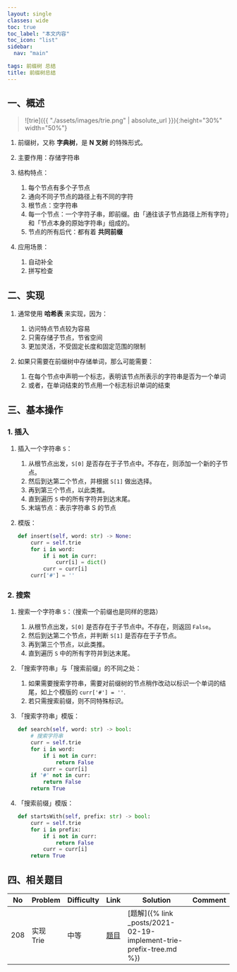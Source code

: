 ```yaml
---
layout: single
classes: wide
toc: true
toc_label: "本文内容"
toc_icon: "list"
sidebar:
  nav: "main"

tags: 前缀树 总结
title: 前缀树总结
---
```


## 一、概述

> ![trie]({{ "./assets/images/trie.png" | absolute_url }}){:height="30%" width="50%"}

1. 前缀树，又称 **字典树**，是 **N 叉树** 的特殊形式。

2. 主要作用：存储字符串

3. 结构特点：
   1. 每个节点有多个子节点
   2. 通向不同子节点的路径上有不同的字符
   3. 根节点：空字符串
   4. 每一个节点：一个字符子串，即前缀。由「通往该子节点路径上所有字符」和「节点本身的原始字符串」组成的。
   5. 节点的所有后代：都有着 **共同前缀**

4. 应用场景：
   1. 自动补全
   2. 拼写检查


## 二、实现

1. 通常使用 **哈希表** 来实现，因为：
   1. 访问特点节点较为容易
   2. 只需存储子节点，节省空间
   3. 更加灵活，不受固定长度和固定范围的限制

2. 如果只需要在前缀树中存储单词，那么可能需要：
   1. 在每个节点中声明一个标志，表明该节点所表示的字符串是否为一个单词
   2. 或者，在单词结束的节点用一个标志标识单词的结束


## 三、基本操作

### 1. 插入

1. 插入一个字符串 `S`：
   1. 从根节点出发，`S[0]` 是否存在于子节点中。不存在，则添加一个新的子节点。
   2. 然后到达第二个节点，并根据 `S[1]` 做出选择。 
   3. 再到第三个节点，以此类推。 
   4. 直到遍历 `S` 中的所有字符并到达末尾。 
   5. 末端节点：表示字符串 S 的节点

2. 模版：
    ```python
    def insert(self, word: str) -> None:
        curr = self.trie
        for i in word:
            if i not in curr:
                curr[i] = dict()
            curr = curr[i]
        curr['#'] = ''
    ```

### 2. 搜索

1. 搜索一个字符串 `S`：（搜索一个前缀也是同样的思路）
   1. 从根节点出发，`S[0]` 是否存在于子节点中。不存在，则返回 `False`。
   2. 然后到达第二个节点，并判断 `S[1]` 是否存在于子节点。 
   3. 再到第三个节点，以此类推。 
   4. 直到遍历 `S` 中的所有字符并到达末尾。 

2. 「搜索字符串」与「搜索前缀」的不同之处：
   1. 如果需要搜索字符串，需要对前缀树的节点稍作改动以标识一个单词的结尾，如上个模版的 `curr['#'] = ''`.
   2. 若只需搜索前缀，则不同特殊标识。

3. 「搜索字符串」模版：
    ```python
    def search(self, word: str) -> bool:
        # 搜索字符串
        curr = self.trie
        for i in word:
            if i not in curr:
                return False
            curr = curr[i]
        if '#' not in curr:
            return False
        return True
    ```

4. 「搜索前缀」模版：
    ```python
    def startsWith(self, prefix: str) -> bool:
        curr = self.trie
        for i in prefix:
            if i not in curr:
                return False
            curr = curr[i]
        return True
    ```

## 四、相关题目

| No  | Problem | Difficulty | Link     | Solution                   | Comment |
| --- | ------- | ---------- | -------- | -------------------------- | ------- |
|   208  |    实现 Trie     | 中等       | [题目](https://leetcode-cn.com/problems/implement-trie-prefix-tree/) | [题解]({% link _posts/2021-02-19-implement-trie-prefix-tree.md %}) |         |
